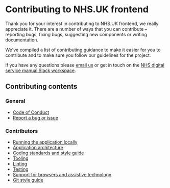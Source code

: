 # Contributing to NHS.UK frontend

Thank you for your interest in contributing to NHS.UK frontend, we really appreciate it. There are a number
of ways that you can contribute – reporting bugs, fixing bugs, suggesting new components or writing documentation.

We've compiled a list of contributing guidance to make it easier for you to contribute and to make sure you follow our guidelines for the project.

If you have any questions please [email us](mailto:service-manual@nhs.net) or get in touch on the [NHS digital service manual Slack workspace](https://nhs-service-manual.slack.com/join/shared_invite/enQtNTIyOTEyNjU3NDkyLWUwOWM5MWY5MGRhYTYxZmY4ZWI0NDA1N2NhNTRiMGY3MTQxNjk5YTc3ZTAzMTA4YmE3ZDAxYmQ3MTQxNDgzOTQ).

## Contributing contents

### General
- [Code of Conduct](./CODE_OF_CONDUCT.md)
- [Report a bug or issue](https://github.com/nhsuk/nhsuk-frontend/issues/new?template=BUG_REPORT.md)

### Contributors
- [Running the application locally](docs/contributing/running-locally.md)
- [Application architecture](docs/contributing/application-architecture.md)
- [Coding standards and style guide](docs/contributing/coding-standards.md)
- [Tooling](docs/contributing/tooling.md)
- [Linting](docs/contributing/linting.md)
- [Testing](docs/contributing/testing.md)
- [Support for browsers and assistive technology](/docs/contributing/browser-support.md)
- [Git style guide](docs/contributing/git-style-guide.md)
